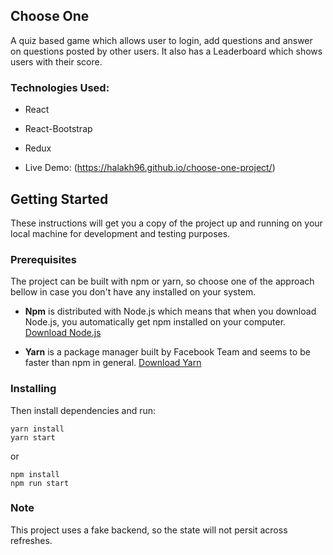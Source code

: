 ## Choose One
A quiz based game which allows user to login, add questions and answer on questions posted by other users. It also has a Leaderboard which shows users with their score.

### Technologies Used:
* React
* React-Bootstrap
* Redux

* Live Demo: (https://halakh96.github.io/choose-one-project/)

## Getting Started

These instructions will get you a copy of the project up and running on your local machine for development and testing purposes.

### Prerequisites

The project can be built with npm or yarn, so choose one of the approach bellow in case you don't have any installed on your system.

* **Npm** is distributed with Node.js which means that when you download Node.js, you automatically get npm installed on your computer. [Download Node.js](https://nodejs.org/en/download/)

* **Yarn** is a package manager built by Facebook Team and seems to be faster than npm in general.  [Download Yarn](https://yarnpkg.com/en/docs/install)

### Installing

Then install dependencies and run:

```
yarn install
yarn start
```

or

```
npm install
npm run start
```

### Note
This project uses a fake backend, so the state will not persit across refreshes.